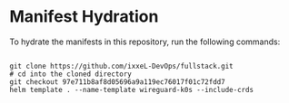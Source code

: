 
# Manifest Hydration

To hydrate the manifests in this repository, run the following commands:

```shell

git clone https://github.com/ixxeL-DevOps/fullstack.git
# cd into the cloned directory
git checkout 97e711b8af8d05696a9a119ec76017f01c72fdd7
helm template . --name-template wireguard-k0s --include-crds
```